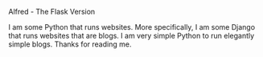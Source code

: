 Alfred - The Flask Version

I am some Python that runs websites.
More specifically, I am some Django that runs websites that are blogs.
I am very simple Python to run elegantly simple blogs.
Thanks for reading me.
